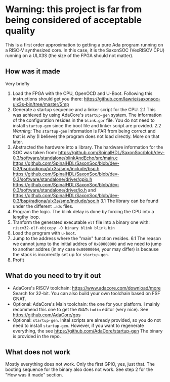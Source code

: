 # Warning: this project is far from being considered of acceptable quality

This is a first order approximation to getting a pure Ada program running on a RISC-V synthesized core. In this case, it is the SaxonSOC (VexRISCV CPU) running on a ULX3S (the size of the FPGA should not matter).

## How was it made

Very briefly

1. Load the FPGA with the CPU, OpenOCD and U-Boot. Following this instructions should get you there: https://github.com/lawrie/saxonsoc-ulx3s-bin/tree/master/Smp
2. Generate a startup sequence and a linker script for the CPU.
2.1 This was achieved by using AdaCore's `startup-gen` system. The information of the configuration resides in the `blink.gpr` file. You do not need to install `startup-gen` since the boot file and linker script are provided.
2.2 *Warning:* The `startup-gen` information is FAR from being correct and that is why (I believe) the program does not load directly. More on that later.
3. Abstracted the hardware into a library. The hardware information for the SOC was taken from: https://github.com/SpinalHDL/SaxonSoc/blob/dev-0.3/software/standalone/blinkAndEcho/src/main.c https://github.com/SpinalHDL/SaxonSoc/blob/dev-0.3/bsp/radiona/ulx3s/smp/include/bsp.h https://github.com/SpinalHDL/SaxonSoc/blob/dev-0.3/software/standalone/driver/gpio.h https://github.com/SpinalHDL/SaxonSoc/blob/dev-0.3/software/standalone/driver/io.h and https://github.com/SpinalHDL/SaxonSoc/blob/dev-0.3/bsp/radiona/ulx3s/smp/include/soc.h
3.1 The library can be found under the different `.ads` files.
4. Program the logic. The blink delay is done by forcing the CPU into a lengthy loop.
5. Tranform the generated executable `elf` file into a binary one with: `riscv32-elf-objcopy -O binary blink blink.bin`
5. Load the program with `u-boot`. 
6. Jump to the address where the "main" function resides.
6.1 The reason we cannot jump to the initial addres of `0x80000000` and we need to jump to another addres (in my case `0x80000064`, your may differ) is because the stack is incorrectly set up for `startup-gen`.
7. Profit

## What do you need to try it out
	
- AdaCore's RISCV toolchain: https://www.adacore.com/download/more Search for 32-bit. You can also build your own toolchain based on FSF GNAT.
- Optional: AdaCore's Main toolchain: the one for your platform. I mainly recommend this one to get the `GNATstudio` editor (very nice). See https://github.com/AdaCore/gps
- Optional: `startup-gen`. Inital scripts are already provided, so you do not need to install `startup-gen`. However, if you want to regenerate everything, the see https://github.com/AdaCore/startup-gen The binary is provided in the repo.
	
## What does not work

Mostly everything does not work. Only the first GPIO, yes, just that. The booting sequence for the binary also does not work. See step 2 for the "How was it made" section.
